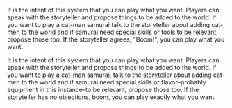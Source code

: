 It is the intent of this system that you can play what you want. Players can speak with the storyteller and propose things to be added to the world. If you want to play a cat-man samurai talk to the storyteller about adding cat-men to the world and if samurai need special skills or tools to be relevant, propose those too. If the storyteller agrees, "Boom!", you can play what you want.

It is the intent of this system that you can play what you want. Players can speak with the storyteller and propose things to be added to the world. If you want to play a cat-man samurai, talk to the storyteller about adding cat-men to the world and if samurai need special skills or flavor–probably equipment in this instance–to be relevant, propose those too. If the storyteller has no objections, boom, you can play exactly what you want.